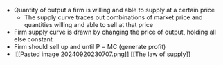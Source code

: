 - Quantity of output a firm is willing and able to supply at a certain price
	- The supply curve traces out combinations of market price and quantities willing and able to sell at that price
- Firm supply curve is drawn by changing the price of output, holding all else constant
- Firm should sell up and until P = MC (generate profit)
- ![[Pasted image 20240920230707.png]]
[[The law of supply]]
